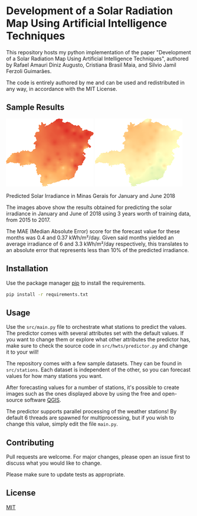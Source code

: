 # Development of a Solar Radiation Map Using Artificial Intelligence Techniques

This repository hosts my python implementation of the paper "Development of a Solar Radiation Map Using Artificial Intelligence Techniques", authored by Rafael Amauri Diniz Augusto, Cristiana Brasil Maia, and Silvio Jamil Ferzoli Guimarães.

The code is entirely authored by me and can be used and redistributed in any way, in accordance with the MIT License.

## Sample Results

![Predicted Solar Irradiance in Minas Gerais for January 2018](assets/sample_predictions/interpolated_predictions/2018/1.png "Predicted Solar Irradiance in Minas Gerais for January 2018")  ![Predicted Solar Irradiance in Minas Gerais for June 2018](assets/sample_predictions/interpolated_predictions/2018/6.png)

Predicted Solar Irradiance in Minas Gerais for January and June 2018

The images above show the results obtained for predicting the solar irradiance in January and June of 2018 using 3 years worth of training data, from 2015 to 2017.

The MAE (Median Absolute Error) score for the forecast value for these months was 0.4 and 0.37 kWh/m²/day. Given said months yielded an average irradiance of 6 and 3.3 kWh/m²/day respectively, this translates to an absolute error that represents less than 10% of the predicted irradiance. 

## Installation

Use the package manager [pip](https://pip.pypa.io/en/stable/) to install the requirements.

```bash
pip install -r requirements.txt
```

## Usage

Use the ```src/main.py``` file to orchestrate what stations to predict the values. The predictor comes with several attributes set with the default values. If you want to change them or explore what other attributes the predictor has, make sure to check the source code in ```src/hwts/predictor.py``` and change it to your will!

The repository comes with a few sample datasets. They can be found in ```src/stations```. Each dataset is independent of the other, so you can forecast values for how many stations you want.

After forecasting values for a number of stations, it's possible to create images such as the ones displayed above by using the free and open-source software [QGIS](https://qgis.org/en/site/).

The predictor supports parallel processing of the weather stations! By default 6 threads are spawned for multiprocessing, but if you wish to change this value, simply edit the file ```main.py```.

## Contributing
Pull requests are welcome. For major changes, please open an issue first to discuss what you would like to change.

Please make sure to update tests as appropriate.

## License
[MIT](https://choosealicense.com/licenses/mit/)
